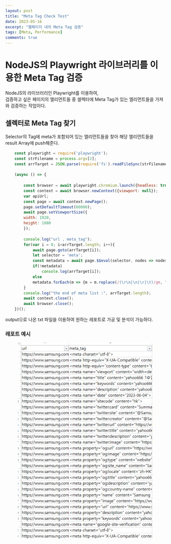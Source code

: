 ```yaml
---
layout: post
title: "Meta Tag Check Test"
date: 2023-05-16
excerpt: "웹페이지 내의 Meta Tag 검증"
tags: [Meta, Performance]
comments: true
---
```


# NodeJS의 Playwright 라이브러리를 이용한 Meta Tag 검증
NodeJS의 라이브러리인 Playwright를 이용하여,<br>
검증하고 싶은 페이지의 엘리먼트들 중 셀렉터에 Meta Tag가 있는 엘리먼트들을 가져와 검증하는 작업이다.<br>

## 셀렉터로 Meta Tag 찾기
Selector의 Tag에 meta가 포함되어 있는 엘리먼트들을 찾아 해당 엘리먼트들을 result Array에 push해준다.<br>

```javascript
	const playwright = require('playwright');
	const strFilename = process.argv[2];
	const arrTarget = JSON.parse(require('fs').readFileSync(strFilename));
	
	(async () => {

		const browser = await playwright.chromium.launch({headless: true, args: ['--start-maximized']});
		const context = await browser.newContext({viewport: null});
		var apiUrl;
		const page = await context.newPage();
		page.setDefaultTimeout(60000);
		await page.setViewportSize({
		width: 1920,
		height: 1080
		});

		console.log("url , meta_tag");
		for(var i = 0; i<arrTarget.length; i++){
			await page.goto(arrTarget[i]);
			let selector = 'meta';
			const metadata = await page.$$eval(selector, nodes => nodes.map(n => n.outerHTML));
			if(!metadata)
				console.log(arrTarget[i]);
			else
			metadata.forEach(m => {m = m.replace(/(\r\n|\n|\r|\t)/gm, "");  console.log(arrTarget[i]+" || "+m);})
		}
		console.log("the end of meta list :", arrTarget.length);
		await context.close();
		await browser.close();
	})();
```
output으로 나온 txt 파일을 이용하여 원하는 레포트로 가공 및 분석이 가능하다.

### 레포트 예시
<figure>
	<a href="/assets/img/ex_meta.png"><img src="/assets/img/ex_meta.png"></a>
</figure>
